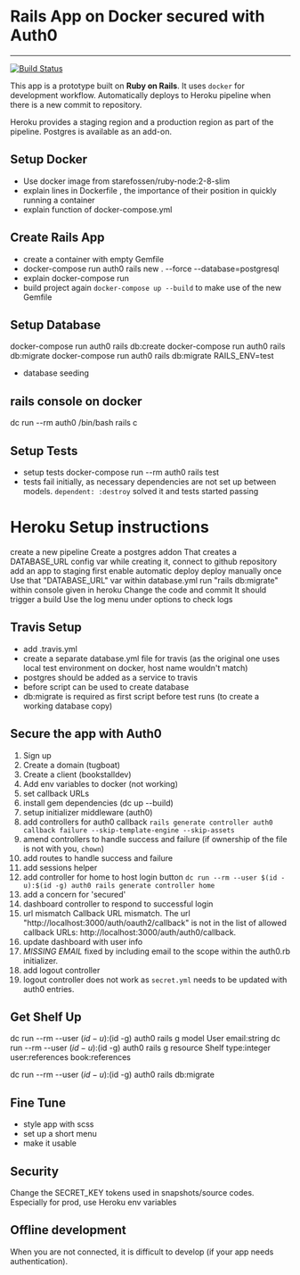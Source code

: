 # Rails App on Docker secured with Auth0
---
[![Build Status](https://travis-ci.org/vijayabharathib/auth0_rails_docker.svg?branch=staging)](https://travis-ci.org/vijayabharathib/auth0_rails_docker)

This app is a prototype built on **Ruby on Rails**. It uses `docker` for development workflow. Automatically deploys to Heroku pipeline when there is a new commit to repository.

Heroku provides a staging region and a production region as part of the pipeline. Postgres is available as an add-on.

## Setup Docker
* Use docker image from starefossen/ruby-node:2-8-slim
* explain lines in Dockerfile , the importance of their position in quickly running a container
* explain function of docker-compose.yml

## Create Rails App
* create a container with empty Gemfile
* docker-compose run auth0 rails new . --force --database=postgresql
* explain docker-compose run 
* build project again `docker-compose up --build` to make use of the new Gemfile 

## Setup Database
docker-compose run auth0 rails db:create
docker-compose run auth0 rails db:migrate
docker-compose run auth0 rails db:migrate RAILS_ENV=test
* database seeding

## rails console on docker
dc run --rm auth0 /bin/bash
rails c

## Setup Tests
* setup tests
docker-compose run --rm auth0 rails test
* tests fail initially, as necessary dependencies are not set up between models. `dependent: :destroy` solved it and tests started passing

# Heroku Setup instructions

create a new pipeline
Create a postgres addon
That creates a DATABASE_URL config var
while creating it, connect to github repository
add an app to staging first
enable automatic deploy
deploy manually once
Use that "DATABASE_URL" var within database.yml
run "rails db:migrate" within console given in heroku
Change the code and commit
It should trigger a build
Use the log menu under options to check logs

## Travis Setup
* add .travis.yml
* create a separate database.yml file for travis (as the original one uses local test environment on docker, host name wouldn't match)
* postgres should be added as a service to travis
* before script can be used to create database
* db:migrate is required as first script before test runs (to create a working database copy)

## Secure the app with Auth0
1. Sign up
2. Create a domain (tugboat)
3. Create a client (bookstalldev)
4. Add env variables to docker (not working)
5. set callback URLs
6. install gem dependencies (dc up --build)
7. setup initializer middleware (auth0)
8. add controllers for auth0 callback `rails generate controller auth0 callback failure --skip-template-engine --skip-assets`
9. amend controllers to handle success and failure (if ownership of the file is not with you, `chown`)
10. add routes to handle success and failure
11. add sessions helper
12. add controller for home to host login button `dc run --rm --user $(id -u):$(id -g) auth0 rails generate controller home`
13. add a concern for 'secured'
14. dashboard controller to respond to successful login
15. url mismatch
Callback URL mismatch.
The url "http://localhost:3000/auth/oauth2/callback" is not in the list of allowed callback URLs: http://localhost:3000/auth/auth0/callback.
16. update dashboard with user info
17. *MISSING EMAIL* fixed by including email to the scope within the auth0.rb initializer.
18. add logout controller
19. logout controller does not work as `secret.yml` needs to be updated with auth0 entries.

## Get Shelf Up
dc run --rm --user $(id -u):$(id -g) auth0 rails g model User email:string
dc run --rm --user $(id -u):$(id -g) auth0 rails g resource Shelf type:integer user:references book:references

dc run --rm --user $(id -u):$(id -g) auth0 rails db:migrate 

## Fine Tune
* style app with scss
* set up a short menu
* make it usable

## Security
Change the SECRET_KEY tokens used in snapshots/source codes. Especially for prod, use Heroku env variables

## Offline development
When you are not connected, it is difficult to develop (if your app needs authentication).
